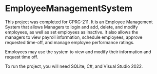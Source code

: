 # EmployeeManagementSystem
This project was completed for CPRG-211. It is an Employee Management System that allows Managers to login and add, delete, and modify employees, as well as set employees as inactive. It also allows the managers to view payroll information, schedule employees, approve requested time-off, and manage employee performance ratings.

Employees may use the system to view and modify their information and request time off.

To run the project, you will need SQLite, C#, and Visual Studio 2022.
